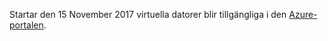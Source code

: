 Startar den 15 November 2017 virtuella datorer blir tillgängliga i den [Azure-portalen](https://portal.azure.com). 
